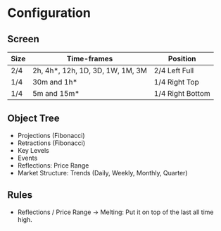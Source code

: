 # Configuration

## Screen

| Size | Time-frames                       | Position         |
| ---- | --------------------------------- | ---------------- |
| 2/4  | 2h, 4h\*, 12h, 1D, 3D, 1W, 1M, 3M | 2/4 Left Full    |
| 1/4  | 30m and 1h\*                      | 1/4 Right Top    |
| 1/4  | 5m and 15m\*                      | 1/4 Right Bottom |

## Object Tree

- Projections (Fibonacci)
- Retractions (Fibonacci)
- Key Levels
- Events
- Reflections: Price Range
- Market Structure: Trends (Daily, Weekly, Monthly, Quarter)

## Rules

- Reflections / Price Range -> Melting: Put it on top of the last all time high.
